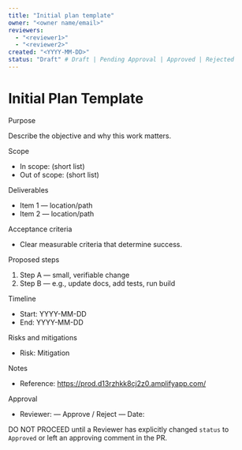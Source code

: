 ```yaml
---
title: "Initial plan template"
owner: "<owner name/email>"
reviewers:
  - "<reviewer1>"
  - "<reviewer2>"
created: "<YYYY-MM-DD>"
status: "Draft" # Draft | Pending Approval | Approved | Rejected
---
```


# Initial Plan Template

Purpose

Describe the objective and why this work matters.

Scope

- In scope: (short list)
- Out of scope: (short list)

Deliverables

- Item 1 — location/path
- Item 2 — location/path

Acceptance criteria

- Clear measurable criteria that determine success.

Proposed steps

1. Step A — small, verifiable change
2. Step B — e.g., update docs, add tests, run build

Timeline

- Start: YYYY-MM-DD
- End: YYYY-MM-DD

Risks and mitigations

- Risk: Mitigation

Notes

- Reference: https://prod.d13rzhkk8cj2z0.amplifyapp.com/

Approval

- Reviewer: <name> — Approve / Reject — Date: <YYYY-MM-DD>

DO NOT PROCEED until a Reviewer has explicitly changed `status` to `Approved` or left an approving comment in the PR.
